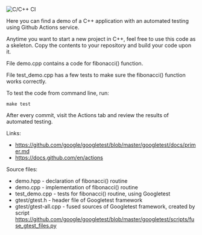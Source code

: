 ![C/C++ CI](https://github.com/sergev/Googletest-Actions-Demo/workflows/C/C++%20CI/badge.svg)

Here you can find a demo of a C++ application with an automated testing using Github Actions service.

Anytime you want to start a new project in C++, feel free to use this code as a skeleton.
Copy the contents to your repository and build your code upon it.

File demo.cpp contains a code for fibonacci() function.

File test_demo.cpp has a few tests to make sure the fibonacci() function works correctly.

To test the code from command line, run:

    make test

After every commit, visit the Actions tab and review the results of automated testing.

Links:

 * https://github.com/google/googletest/blob/master/googletest/docs/primer.md
 * https://docs.github.com/en/actions

Source files:

 * demo.hpp - declaration of fibonacci() routine
 * demo.cpp - implementation of fibonacci() routine
 * test_demo.cpp - tests for fibonacci() routine, using Googletest
 * gtest/gtest.h - header file of Googletest framework
 * gtest/gtest-all.cpp - fused sources of Googletest framework, created by script https://github.com/google/googletest/blob/master/googletest/scripts/fuse_gtest_files.py
